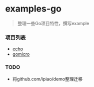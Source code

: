 # examples-go
> 整理一些Go项目特性，撰写example

### 项目列表

- [echo](example_echo/README.md)
- [gomicro](example_gomicro/README.md)


### TODO
- 将github.com/ipiao/demo整理迁移